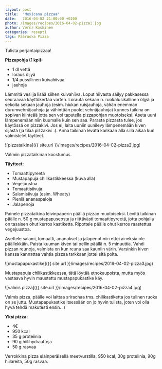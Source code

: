 ```yaml
---
layout: post
title:  "Mexicana pizzaa"
date:   2016-04-02 21:00:00 +0200
photo: /images/recipes/2016-04-02-pizza1.jpg
author: Verna Koskinen
categories: resepti
tags: Pääruoka Pizza
---
```


Tulista perjantaipizzaa!

**Pizzapohja (1 kpl):**

- 1 dl vettä
- loraus öljyä
- 1/4 pussillinen kuivahiivaa
- jauhoja

Lämmitä vesi ja lisää siihen kuivahiiva. Loput hiivasta säilyy pakkasessa seuraavaa käyttökertaa varten. Lorauta sekaan n. ruokalusikallinen öljyä ja sekoita sekaan jauhoja (esim. hiukan ruisjauhoja, vähän enemmän durumvehnäjauhoja ja vähintään puolet vehnäjauhoja) kunnes taikina on sopivan kiinteää jotta sen voi taputella pizzapohjan muotoiseksi. Aseta uuni lämpenemään niin kuumalle kuin sen saa. Parasta pizzasta tulee, jos käytössä on pizzakivi. Jos ei, laita uuniin uunilevy lämpenemään kiven sijasta (ja tilaa pizzakivi :). Anna taikinan levätä kankaan alla sillä aikaa kun valmistelet täytteet.

![pizzataikina]({{ site.url }}/images/recipes/2016-04-02-pizza2.jpg)

Valmiin pizzataikinan koostumus.

**Täytteet:**

- Tomaattipyreetä
- Mustapapuja chilikastikkeessa (kuva alla)
- Vegejuustoa
- Tomaattisiivuja
- Salamisiivuja (esim. Wheaty)
- Pieniä ananaspaloja
- Jalapenoja

Painele pizzataikina leivinpaperin päällä pizzan muotoiseksi. Levitä taikinan päälle n. 50 g mustapapuseosta ja riittävästi tomaattipyreetä, jotta pohjalla on tasaisen ohut kerros kastiketta. Ripottele päälle ohut kerros raastettua vegejuustoa.

Asettele salami, tomaatti, ananakset ja jalapenot niin ettei aineksia ole päällekkäin. Paista kuuman kiven tai pellin päällä n. 5 minuuttia. Vahdi pizzan reunoja, valmista on kun reuna saa kauniin värin. Varsinkin kiven kanssa kannattaa vahtia pizzaa tarkkaan jottei sitä polta.

![mustapapukastike]({{ site.url }}/images/recipes/2016-04-02-pizza3.jpg)

Mustapapuja chilikastikkeessa, tätä löytää etnokaupoista, mutta myös vastaava hyvin maustettu mustapapukastike käy.

![valmis pizza]({{ site.url }}/images/recipes/2016-04-02-pizza4.jpg)

Valmis pizza, päälle voi laittaa srirachaa tms. chilikastiketta jos tulinen ruoka on se juttu. Mustapapukastike itsessään on jo hyvin tulista, joten voi olla hyvä tehdä makutesti ensin. :)

**Yksi pizza:**

- 4€
- 950 kcal
- 35 g proteiinia
- 90 g hiilihydraatteja
- 50 g rasvaa

Verrokkina pizza eläinperäisellä meetvurstilla, 950 kcal, 30g proteiinia, 90g hiilareita, 50g rasvaa.
